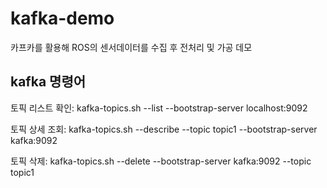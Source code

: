 # kafka-demo
 카프카를 활용해 ROS의 센서데이터를 수집 후 전처리 및 가공 데모



## kafka 명령어

토픽 리스트 확인: kafka-topics.sh --list --bootstrap-server localhost:9092

토픽 상세 조회: kafka-topics.sh --describe --topic topic1 --bootstrap-server kafka:9092

토픽 삭제: kafka-topics.sh --delete --bootstrap-server kafka:9092 --topic topic1
